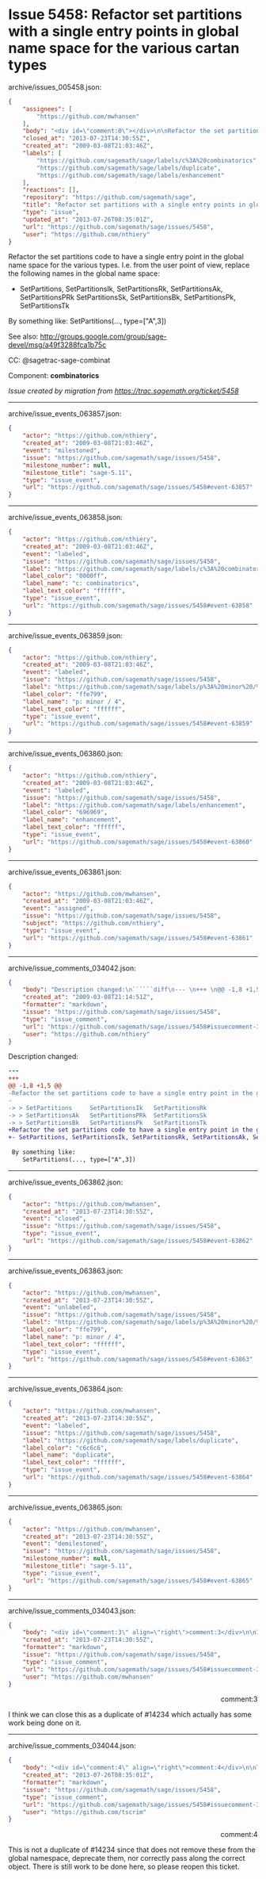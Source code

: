 # Issue 5458: Refactor set partitions with a single entry points in global name space for the various cartan types

archive/issues_005458.json:
```json
{
    "assignees": [
        "https://github.com/mwhansen"
    ],
    "body": "<div id=\"comment:0\"></div>\n\nRefactor the set partitions code to have a single entry point in the global name space for the various types. I.e. from the user point of view, replace the following names in the global name space:\n- SetPartitions, SetPartitionsIk, SetPartitionsRk, SetPartitionsAk, SetPartitionsPRk  SetPartitionsSk, SetPartitionsBk, SetPartitionsPk, SetPartitionsTk\n\nBy something like:\n \tSetPartitions(..., type=[\"A\",3])\n\nSee also: http://groups.google.com/group/sage-devel/msg/a49f3288fca1b75c\n\nCC:  @sagetrac-sage-combinat\n\nComponent: **combinatorics**\n\n_Issue created by migration from https://trac.sagemath.org/ticket/5458_\n\n",
    "closed_at": "2013-07-23T14:30:55Z",
    "created_at": "2009-03-08T21:03:46Z",
    "labels": [
        "https://github.com/sagemath/sage/labels/c%3A%20combinatorics",
        "https://github.com/sagemath/sage/labels/duplicate",
        "https://github.com/sagemath/sage/labels/enhancement"
    ],
    "reactions": [],
    "repository": "https://github.com/sagemath/sage",
    "title": "Refactor set partitions with a single entry points in global name space for the various cartan types",
    "type": "issue",
    "updated_at": "2013-07-26T08:35:01Z",
    "url": "https://github.com/sagemath/sage/issues/5458",
    "user": "https://github.com/nthiery"
}
```
<div id="comment:0"></div>

Refactor the set partitions code to have a single entry point in the global name space for the various types. I.e. from the user point of view, replace the following names in the global name space:
- SetPartitions, SetPartitionsIk, SetPartitionsRk, SetPartitionsAk, SetPartitionsPRk  SetPartitionsSk, SetPartitionsBk, SetPartitionsPk, SetPartitionsTk

By something like:
 	SetPartitions(..., type=["A",3])

See also: http://groups.google.com/group/sage-devel/msg/a49f3288fca1b75c

CC:  @sagetrac-sage-combinat

Component: **combinatorics**

_Issue created by migration from https://trac.sagemath.org/ticket/5458_





---

archive/issue_events_063857.json:
```json
{
    "actor": "https://github.com/nthiery",
    "created_at": "2009-03-08T21:03:46Z",
    "event": "milestoned",
    "issue": "https://github.com/sagemath/sage/issues/5458",
    "milestone_number": null,
    "milestone_title": "sage-5.11",
    "type": "issue_event",
    "url": "https://github.com/sagemath/sage/issues/5458#event-63857"
}
```



---

archive/issue_events_063858.json:
```json
{
    "actor": "https://github.com/nthiery",
    "created_at": "2009-03-08T21:03:46Z",
    "event": "labeled",
    "issue": "https://github.com/sagemath/sage/issues/5458",
    "label": "https://github.com/sagemath/sage/labels/c%3A%20combinatorics",
    "label_color": "0000ff",
    "label_name": "c: combinatorics",
    "label_text_color": "ffffff",
    "type": "issue_event",
    "url": "https://github.com/sagemath/sage/issues/5458#event-63858"
}
```



---

archive/issue_events_063859.json:
```json
{
    "actor": "https://github.com/nthiery",
    "created_at": "2009-03-08T21:03:46Z",
    "event": "labeled",
    "issue": "https://github.com/sagemath/sage/issues/5458",
    "label": "https://github.com/sagemath/sage/labels/p%3A%20minor%20/%204",
    "label_color": "ffe799",
    "label_name": "p: minor / 4",
    "label_text_color": "ffffff",
    "type": "issue_event",
    "url": "https://github.com/sagemath/sage/issues/5458#event-63859"
}
```



---

archive/issue_events_063860.json:
```json
{
    "actor": "https://github.com/nthiery",
    "created_at": "2009-03-08T21:03:46Z",
    "event": "labeled",
    "issue": "https://github.com/sagemath/sage/issues/5458",
    "label": "https://github.com/sagemath/sage/labels/enhancement",
    "label_color": "696969",
    "label_name": "enhancement",
    "label_text_color": "ffffff",
    "type": "issue_event",
    "url": "https://github.com/sagemath/sage/issues/5458#event-63860"
}
```



---

archive/issue_events_063861.json:
```json
{
    "actor": "https://github.com/mwhansen",
    "created_at": "2009-03-08T21:03:46Z",
    "event": "assigned",
    "issue": "https://github.com/sagemath/sage/issues/5458",
    "subject": "https://github.com/nthiery",
    "type": "issue_event",
    "url": "https://github.com/sagemath/sage/issues/5458#event-63861"
}
```



---

archive/issue_comments_034042.json:
```json
{
    "body": "Description changed:\n``````diff\n--- \n+++ \n@@ -1,8 +1,5 @@\n-Refactor the set partitions code to have a single entry point in the global name space for the various types. I.e. from the user point of view, replace the various:\n-\n-> > SetPartitions     SetPartitionsIk   SetPartitionsRk\n-> > SetPartitionsAk   SetPartitionsPRk  SetPartitionsSk\n-> > SetPartitionsBk   SetPartitionsPk   SetPartitionsTk\n+Refactor the set partitions code to have a single entry point in the global name space for the various types. I.e. from the user point of view, replace the following names in the global name space:\n+- SetPartitions, SetPartitionsIk, SetPartitionsRk, SetPartitionsAk, SetPartitionsPRk  SetPartitionsSk, SetPartitionsBk, SetPartitionsPk, SetPartitionsTk\n \n By something like:\n  \tSetPartitions(..., type=[\"A\",3])\n``````\n",
    "created_at": "2009-03-08T21:14:51Z",
    "formatter": "markdown",
    "issue": "https://github.com/sagemath/sage/issues/5458",
    "type": "issue_comment",
    "url": "https://github.com/sagemath/sage/issues/5458#issuecomment-34042",
    "user": "https://github.com/nthiery"
}
```

Description changed:
``````diff
--- 
+++ 
@@ -1,8 +1,5 @@
-Refactor the set partitions code to have a single entry point in the global name space for the various types. I.e. from the user point of view, replace the various:
-
-> > SetPartitions     SetPartitionsIk   SetPartitionsRk
-> > SetPartitionsAk   SetPartitionsPRk  SetPartitionsSk
-> > SetPartitionsBk   SetPartitionsPk   SetPartitionsTk
+Refactor the set partitions code to have a single entry point in the global name space for the various types. I.e. from the user point of view, replace the following names in the global name space:
+- SetPartitions, SetPartitionsIk, SetPartitionsRk, SetPartitionsAk, SetPartitionsPRk  SetPartitionsSk, SetPartitionsBk, SetPartitionsPk, SetPartitionsTk
 
 By something like:
  	SetPartitions(..., type=["A",3])
``````




---

archive/issue_events_063862.json:
```json
{
    "actor": "https://github.com/mwhansen",
    "created_at": "2013-07-23T14:30:55Z",
    "event": "closed",
    "issue": "https://github.com/sagemath/sage/issues/5458",
    "type": "issue_event",
    "url": "https://github.com/sagemath/sage/issues/5458#event-63862"
}
```



---

archive/issue_events_063863.json:
```json
{
    "actor": "https://github.com/mwhansen",
    "created_at": "2013-07-23T14:30:55Z",
    "event": "unlabeled",
    "issue": "https://github.com/sagemath/sage/issues/5458",
    "label": "https://github.com/sagemath/sage/labels/p%3A%20minor%20/%204",
    "label_color": "ffe799",
    "label_name": "p: minor / 4",
    "label_text_color": "ffffff",
    "type": "issue_event",
    "url": "https://github.com/sagemath/sage/issues/5458#event-63863"
}
```



---

archive/issue_events_063864.json:
```json
{
    "actor": "https://github.com/mwhansen",
    "created_at": "2013-07-23T14:30:55Z",
    "event": "labeled",
    "issue": "https://github.com/sagemath/sage/issues/5458",
    "label": "https://github.com/sagemath/sage/labels/duplicate",
    "label_color": "c6c6c6",
    "label_name": "duplicate",
    "label_text_color": "ffffff",
    "type": "issue_event",
    "url": "https://github.com/sagemath/sage/issues/5458#event-63864"
}
```



---

archive/issue_events_063865.json:
```json
{
    "actor": "https://github.com/mwhansen",
    "created_at": "2013-07-23T14:30:55Z",
    "event": "demilestoned",
    "issue": "https://github.com/sagemath/sage/issues/5458",
    "milestone_number": null,
    "milestone_title": "sage-5.11",
    "type": "issue_event",
    "url": "https://github.com/sagemath/sage/issues/5458#event-63865"
}
```



---

archive/issue_comments_034043.json:
```json
{
    "body": "<div id=\"comment:3\" align=\"right\">comment:3</div>\n\nI think we can close this as a duplicate of #14234 which actually has some work being done on it.",
    "created_at": "2013-07-23T14:30:55Z",
    "formatter": "markdown",
    "issue": "https://github.com/sagemath/sage/issues/5458",
    "type": "issue_comment",
    "url": "https://github.com/sagemath/sage/issues/5458#issuecomment-34043",
    "user": "https://github.com/mwhansen"
}
```

<div id="comment:3" align="right">comment:3</div>

I think we can close this as a duplicate of #14234 which actually has some work being done on it.



---

archive/issue_comments_034044.json:
```json
{
    "body": "<div id=\"comment:4\" align=\"right\">comment:4</div>\n\nThis is not a duplicate of #14234 since that does not remove these from the global namespace, deprecate them, nor correctly pass along the correct object. There is still work to be done here, so please reopen this ticket.",
    "created_at": "2013-07-26T08:35:01Z",
    "formatter": "markdown",
    "issue": "https://github.com/sagemath/sage/issues/5458",
    "type": "issue_comment",
    "url": "https://github.com/sagemath/sage/issues/5458#issuecomment-34044",
    "user": "https://github.com/tscrim"
}
```

<div id="comment:4" align="right">comment:4</div>

This is not a duplicate of #14234 since that does not remove these from the global namespace, deprecate them, nor correctly pass along the correct object. There is still work to be done here, so please reopen this ticket.
